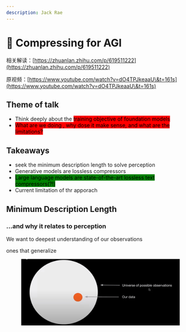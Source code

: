 ```yaml
---
description: Jack Rae
---
```


# 🧠 Compressing for AGI

相关解读：[https://zhuanlan.zhihu.com/p/619511222](https://zhuanlan.zhihu.com/p/619511222)

原视频：[https://www.youtube.com/watch?v=dO4TPJkeaaU\&t=161s](https://www.youtube.com/watch?v=dO4TPJkeaaU\&t=161s)

## Theme of talk

* Think deeply about the <mark style="background-color:red;">training objective of foundation models</mark>
* <mark style="background-color:red;">What are we doing , why dose it make sense, and what are the limitations?</mark>

## Takeaways

* seek the minimum description length to solve perception
* Generative models are lossless compressors
* <mark style="background-color:green;">Large language models are state-of-the-art lossless text compressors(?!)</mark>
* Current limitation of thr apporach

## Minimum Description Length&#x20;

### ...and why it relates to perception

We want to deepest understanding of our observations

ones that generalize

<figure><img src="../../.gitbook/assets/img_v2_51408b25-2ef4-4a83-b03b-77137b87b63g.jpg" alt="" width="563"><figcaption></figcaption></figure>







